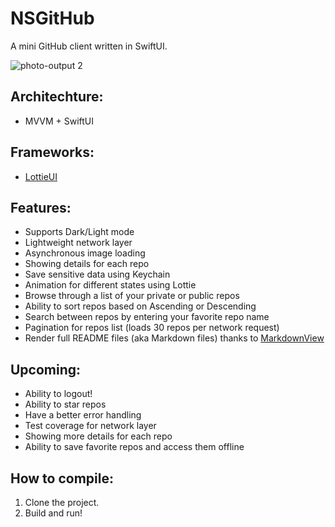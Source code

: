 # NSGitHub
A mini GitHub client written in SwiftUI.

![photo-output 2](https://user-images.githubusercontent.com/26684902/235962977-181c78f7-c887-42d8-88dc-8991e402fe83.jpg)

## Architechture:
* MVVM + SwiftUI

## Frameworks:
* [LottieUI](https://github.com/jasudev/LottieUI)

## Features:
* Supports Dark/Light mode
* Lightweight network layer
* Asynchronous image loading
* Showing details for each repo
* Save sensitive data using Keychain
* Animation for different states using Lottie
* Browse through a list of your private or public repos
* Ability to sort repos based on Ascending or Descending
* Search between repos by entering your favorite repo name
* Pagination for repos list (loads 30 repos per network request)
* Render full README files (aka Markdown files) thanks to [MarkdownView](https://github.com/tomdai/markdown-webview/blob/main/Sources/MarkdownWebView/MarkdownWebView.swift)

## Upcoming:
* Ability to logout!
* Ability to star repos
* Have a better error handling
* Test coverage for network layer
* Showing more details for each repo
* Ability to save favorite repos and access them offline

## How to compile:
1. Clone the project.
2. Build and run!
